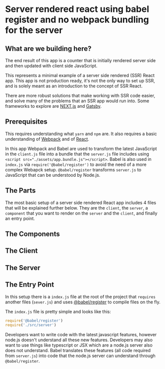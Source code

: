 # Server rendered react using babel register and no webpack bundling for the server

## What are we building here?

The end result of this app is a counter that is initially rendered server side and then updated with client side JavaScript.

This represents a minimal example of a server side rendered (SSR) React app. This app is not production ready, it's not the only way to set up SSR, and is solely meant as an introduction to the concept of SSR React.

There are more robust solutions that make working with SSR code easier, and solve many of the problems that an SSR app would run into. Some frameworks to explore are [NEXT.js](https://nextjs.org/) and [Gatsby](https://www.gatsbyjs.org/).

## Prerequisites

This requires understanding what `yarn` and `npm` are. It also requires a basic understanding of [Webpack](https://webpack.js.org/) and of [React](https://reactjs.org/).

In this app Webpack and Babel are used to transform the latest JavaScript in the `client.js` file into a bundle that the `server.js` file includes using `<script src="./assets/app.bundle.js"></script>`. Babel is also used in `index.js` via `require('@babel/register')` to avoid the need of a more complex Webapck setup. `@babel/register` transforms `server.js` to JavaScript that can be understood by Node.js.

## The Parts

The most basic setup of a server side rendered React app includes 4 files that will be explained further below. They are the `client`, the `server`, a `component` that you want to render on the `server` and the `client`, and finally an entry point.



## The Components

## The Client

## The Server

## The Entry Point

In this setup there is a `index.js` file at the root of the project that `requires` another files (`sever.js`) and uses [@babel/register](https://babeljs.io/docs/en/babel-register) to compile files on the fly.

The `index.js` file is pretty simple and looks like this:

```js
require('@babel/register')
require('./src/server')
```

Developers want to write code with the latest javascript features, however node.js doesn't understand all these new features. Developers may also want to use things like typescript or JSX which are a node.js server also does not understand. Babel translates these features (all code required from `server.js`) into code that the node.js server can understand through `@babel/register`.
